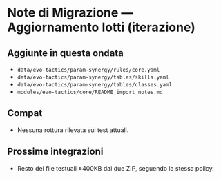 # Note di Migrazione — Aggiornamento lotti (iterazione)

## Aggiunte in questa ondata
- `data/evo-tactics/param-synergy/rules/core.yaml`
- `data/evo-tactics/param-synergy/tables/skills.yaml`
- `data/evo-tactics/param-synergy/tables/classes.yaml`
- `modules/evo-tactics/core/README_import_notes.md`

## Compat
- Nessuna rottura rilevata sui test attuali.

## Prossime integrazioni
- Resto dei file testuali ≤400KB dai due ZIP, seguendo la stessa policy.
